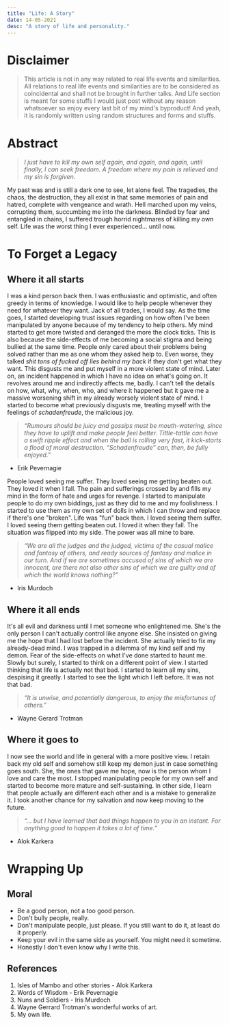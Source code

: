 ```yaml
---
title: "Life: A Story"
date: 14-05-2021
desc: "A story of life and personality."
---
```


# Disclaimer

> This article is not in any way related to real life events and similarities. All relations to real life events and similarities are to be considered as coincidental and shall not be brought in further talks. And Life section is meant for some stuffs I would just post without any reason whatsoever so enjoy every last bit of my mind's byproduct! And yeah, it is randomly written using random structures and forms and stuffs.

# Abstract

> _I just have to kill my own self again, and again, and again, until finally, I can seek freedom. A freedom where my pain is relieved and my sin is forgiven._

My past was and is still a dark one to see, let alone feel. The tragedies, the chaos, the destruction, they all exist in that same memories of pain and hatred, complete with vengeance and wrath. Hell marched upon my veins, corrupting them, succumbing me into the darkness. Blinded by fear and entangled in chains, I suffered trough horrid nightmares of killing my own self. Life was the worst thing I ever experienced... until now.

# To Forget a Legacy

## Where it all starts
I was a kind person back then. I was enthusiastic and optimistic, and often greedy in terms of knowledge. I would like to help people whenever they need for whatever they want. Jack of all trades, I would say. As the time goes, I started developing trust issues regarding on how often I've been manipulated by anyone because of my tendency to help others. My mind started to get more twisted and deranged the more the clock ticks. This is also because the side-effects of me becoming a social stigma and being bullied at the same time. People only cared about their problems being solved rather than me as one whom they asked help to. Even worse, they talked _shit tons of fucked off lies behind my back_ if they don't get what they want. This disgusts me and put myself in a more violent state of mind. Later on, an incident happened in which I have no idea on what's going on. It revolves around me and indirectly affects me, badly. I can't tell the details on how, what, why, when, who, and where it happened but it gave me a massive worsening shift in my already worsely violent state of mind. I started to become what previously disgusts me, treating myself with the feelings of _schadenfreude_, the malicious joy.

> _“Rumours should be juicy and gossips must be mouth-watering, since they have to uplift and make people feel better. Tittle-tattle can have a swift ripple effect and when the ball is rolling very fast, it kick-starts a flood of moral destruction. “Schadenfreude” can, then, be fully enjoyed.”_
- Erik Pevernagie

People loved seeing me suffer. They loved seeing me getting beaten out. They loved it when I fall. The pain and sufferings crossed by and fills my mind in the form of hate and urges for revenge. I started to manipulate people to do my own biddings, just as they did to me and my foolishness. I started to use them as my own set of dolls in which I can throw and replace if there's one "broken". Life was "fun" back then. I loved seeing them suffer. I loved seeing them getting beaten out. I loved it when they fall. The situation was flipped into my side. The power was all mine to bare.

> _“We are all the judges and the judged, victims of the casual malice and fantasy of others, and ready sources of fantasy and malice in our turn. And if we are sometimes accused of sins of which we are innocent, are there not also other sins of which we are guilty and of which the world knows nothing?”_
- Iris Murdoch

## Where it all ends
It's all evil and darkness until I met someone who enlightened me. She's the only person I can't actually control like anyone else. She insisted on giving me the hope that I had lost before the incident. She actually tried to fix my already-dead mind. I was trapped in a dilemma of my kind self and my demon. Fear of the side-effects on what I've done started to haunt me. Slowly but surely, I started to think on a different point of view. I started thinking that life is actually not that bad. I started to learn all my sins, despising it greatly. I started to see the light which I left before. It was not that bad.

> _“It is unwise, and potentially dangerous, to enjoy the misfortunes of others.”_
- Wayne Gerard Trotman

## Where it goes to
I now see the world and life in general with a more positive view. I retain back my old self and somehow still keep my demon just in case something goes south. She, the ones that gave me hope, now is the person whom I love and care the most. I stopped manipulating people for my own self and started to become more mature and self-sustaining. In other side, I learn that people actually are different each other and is a mistake to generalize it. I took another chance for my salvation and now keep moving to the future.

> _“... but I have learned that bad things happen to you in an instant. For anything good to happen it takes a lot of time.”_
- Alok Karkera

# Wrapping Up

## Moral
- Be a good person, not a too good person.
- Don't bully people, really.
- Don't manipulate people, just please. If you still want to do it, at least do it properly.
- Keep your evil in the same side as yourself. You might need it sometime.
- Honestly I don't even know why I write this.

## References
1. Isles of Mambo and other stories - Alok Karkera
2. Words of Wisdom - Erik Pevernagie
3. Nuns and Soldiers - Iris Murdoch
4. Wayne Gerrard Trotman's wonderful works of art.
5. My own life.

